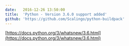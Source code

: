 ```yaml
---
date:	2016-12-26 13:50:00
title:	'Python - Version 3.6.0 support added'
github: 'https://github.com/Scalingo/python-buildpack'
---
```


[https://docs.python.org/3/whatsnew/3.6.html](https://docs.python.org/3/whatsnew/3.6.html)
